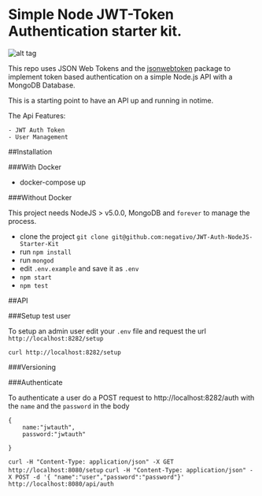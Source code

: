 # Simple Node JWT-Token Authentication starter kit.

![alt tag](http://i.imgur.com/vlLzUe4.gif)


This repo uses JSON Web Tokens and the [jsonwebtoken](https://github.com/auth0/node-jsonwebtoken) package to implement token based authentication on a simple Node.js API with a MongoDB Database.

This is a starting point to have an API up and running in notime.

The Api Features:

	- JWT Auth Token
	- User Management

##Installation

###With Docker

- docker-compose up

###Without Docker

This project needs NodeJS > v5.0.0, MongoDB and `forever` to manage the process.

- clone the project `git clone git@github.com:negativo/JWT-Auth-NodeJS-Starter-Kit`
- run `npm install`
- run `mongod`
- edit `.env.example` and save it as `.env`
- `npm start`
- `npm test`

##API

###Setup test user

To setup an admin user edit your `.env` file and request the url  `http://localhost:8282/setup`

`curl http://localhost:8282/setup`

###Versioning

###Authenticate

To authenticate a user do a POST request to http://localhost:8282/auth
with the `name` and the `password` in the body

	{
		name:"jwtauth",
		password:"jwtauth"

	}


`curl -H "Content-Type: application/json" -X GET http://localhost:8080/setup`
`curl -H "Content-Type: application/json" -X POST -d '{ "name":"user","password":"password"}' http://localhost:8080/api/auth`

